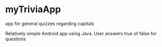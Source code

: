 # myTriviaApp
app for general quizzes regarding capitals 


Relatively simple Android app using Java. 
User answers true of false for questions 

